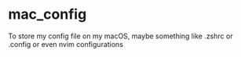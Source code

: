 # mac_config
To store my config file on my macOS, maybe something like .zshrc or .config or even nvim configurations
